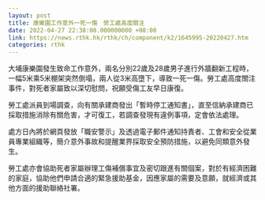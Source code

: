 ```yaml
---
layout: post
title: 康樂園工作意外一死一傷　勞工處高度關注
date: 2022-04-27 22:38:08.000000000 +08:00
link: https://news.rthk.hk/rthk/ch/component/k2/1645995-20220427.htm
categories: rthk
---
```


大埔康樂園發生致命工作意外，兩名分別22歲及28歲男子進行外牆翻新工程時，一幅5米乘5米棚架突然倒塌，兩人從3米高墮下，導致一死一傷。勞工處高度關注事件，對死者家屬致以深切慰問，祝願受傷工友早日康復。

勞工處派員到場調查，向有關承建商發出「暫時停工通知書」，直至信納承建商已採取措施消除有關危害，才可復工，若調查發現有違例事項，定會依法處理。

處方日內將於網頁發放「職安警示」及透過電子郵件通知持責者、工會和安全從業員專業組織等，簡介意外事故和提醒業界採取安全預防措施，以避免同類意外發生。

勞工處亦會協助死者家屬辦理工傷補償事宜及密切跟進有關個案，對於有經濟困難的家庭，協助他們申請合適的緊急援助基金，因應家屬的需要及意願，就經濟或其他方面的援助聯絡社署。
